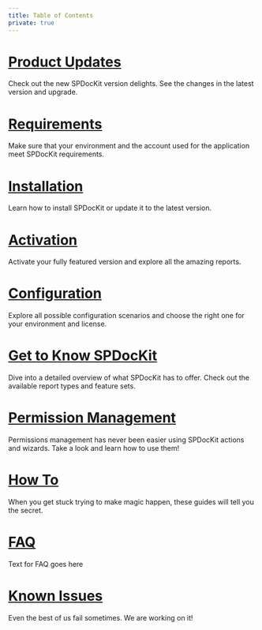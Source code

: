 ```yaml
---
title: Table of Contents
private: true
---
```


# [Product Updates](product-updates.md)
Check out the new SPDocKit version delights. See the changes in the latest version and upgrade. 
# [Requirements](requirements.md)
Make sure that your environment and the account used for the application meet SPDocKit requirements. 
# [Installation](installation.md)
Learn how to install SPDocKit or update it to the latest version. 
# [Activation](activation.md)
Activate your fully featured version and explore all the amazing reports. 
# [Configuration](configuration.md)
Explore all possible configuration scenarios and choose the right one for your environment and license. 
# [Get to Know SPDocKit](get-to-know-spdockit.md)
Dive into a detailed overview of what SPDocKit has to offer. Check out the available report types and feature sets. 
# [Permission Management](permission-management.md)
Permissions management has never been easier using SPDocKit actions and wizards. Take a look and learn how to use them! 
# [How To](how-to.md)
When you get stuck trying to make magic happen, these guides will tell you the secret. 
# [FAQ](faq.md)
Text for FAQ goes here
# [Known Issues](known-issues.md)
Even the best of us fail sometimes. We are working on it! 